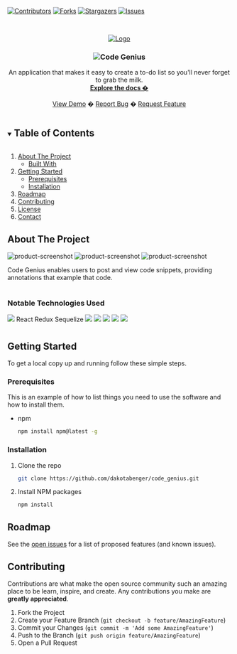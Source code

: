 <!--
*** Thanks for checking out the Best-README-Template. If you have a suggestion
*** that would make this better, please fork the repo and create a pull request
*** or simply open an issue with the tag "enhancement".
*** Thanks again! Now go create something AMAZING! :D
***
***
***
*** To avoid retyping too much info. Do a search and replace for the following:

-->



<!-- PROJECT SHIELDS -->
<!--
*** I'm using markdown "reference style" links for readability.
*** Reference links are enclosed in brackets [ ] instead of parentheses ( ).
*** See the bottom of this document for the declaration of the reference variables
*** for contributors-url, forks-url, etc. This is an optional, concise syntax you may use.
*** https://www.markdownguide.org/basic-syntax/#reference-style-links
-->
[![Contributors][contributors-shield]][contributors-url]
[![Forks][forks-shield]][forks-url]
[![Stargazers][stars-shield]][stars-url]
[![Issues][issues-shield]][issues-url]





<!-- PROJECT LOGO -->
<br />
<p align="center">
  <a href="https://github.com/dakotabenger/code_genius">
    <img src="./logo.png" alt="Logo" >
  </a>

  <h3 align="center"><img src="./favicon.ico">Code Genius</h3>

  <p align="center">
    An application that makes it easy to create a to-do list so you'll never forget to grab the milk.  
    <br />
    <a href="https://github.com/dakotabenger/code_genius"><strong>Explore the docs �</strong></a>
    <br />
    <br />
    <a href="https://codegenius.herokuapp.com">View Demo</a>
    �
    <a href="https://github.com/dakotabenger/code_genius/issues">Report Bug</a>
    �
    <a href="https://github.com/dakotabenger/code_genius/issues">Request Feature</a>
  </p>
</p>



<!-- TABLE OF CONTENTS -->
<details open="open">
  <summary><h2 style="display: inline-block">Table of Contents</h2></summary>
  <ol>
    <li>
      <a href="#about-the-project">About The Project</a>
      <ul>
        <li><a href="#built-with">Built With</a></li>
      </ul>
    </li>
    <li>
      <a href="#getting-started">Getting Started</a>
      <ul>
        <li><a href="#prerequisites">Prerequisites</a></li>
        <li><a href="#installation">Installation</a></li>
      </ul>
    </li>
    <li><a href="#roadmap">Roadmap</a></li>
    <li><a href="#contributing">Contributing</a></li>
    <li><a href="#license">License</a></li>
    <li><a href="#contact">Contact</a></li>
  </ol>
</details>



<!-- ABOUT THE PROJECT -->
## About The Project

![product-screenshot](./codegenius1.png)
![product-screenshot](./codegenius2.png)
![product-screenshot](./codegenius3.png)

Code Genius enables users to post and view code snippets, providing annotations that example that code. 
#
### Notable Technologies Used


<img src="https://img.shields.io/badge/JavaScript-323330?style=for-the-badge&logo=javascript&logoColor=F7DF1E">
React
Redux
Sequelize
<img src="https://img.shields.io/badge/CSS-239120?&style=for-the-badge&logo=css3&logoColor=white">
<img src='https://img.shields.io/badge/Node.js-43853D?style=for-the-badge&logo=node.js&logoColor=white'>
<img src='https://img.shields.io/badge/Express.js-404D59?style=for-the-badge'>
<img src='https://img.shields.io/badge/PostgreSQL-316192?style=for-the-badge&logo=postgresql&logoColor=white'>
<img src='https://img.shields.io/badge/Heroku-430098?style=for-the-badge&logo=heroku&logoColor=white'>

#  


<!--ReactSkipperEnd -->



<!-- GETTING STARTED -->
## Getting Started

To get a local copy up and running follow these simple steps.

### Prerequisites

This is an example of how to list things you need to use the software and how to install them.
* npm
  ```sh
  npm install npm@latest -g
  ```

### Installation

1. Clone the repo
   ```sh
   git clone https://github.com/dakotabenger/code_genius.git
   ```
2. Install NPM packages
   ```sh
   npm install
   ```



<!-- USAGE EXAMPLES -->
<!-- ## Usage -->

<!-- Use this space to show useful examples of how a project can be used. Additional screenshots, code examples and demos work well in this space. You may also link to more resources. -->




<!-- ROADMAP -->
## Roadmap

See the [open issues](https://github.com/dakotabenger/code_genius/issues) for a list of proposed features (and known issues).



<!-- CONTRIBUTING -->
## Contributing

Contributions are what make the open source community such an amazing place to be learn, inspire, and create. Any contributions you make are **greatly appreciated**.

1. Fork the Project
2. Create your Feature Branch (`git checkout -b feature/AmazingFeature`)
3. Commit your Changes (`git commit -m 'Add some AmazingFeature'`)
4. Push to the Branch (`git push origin feature/AmazingFeature`)
5. Open a Pull Request







<!-- MARKDOWN LINKS & IMAGES -->
<!-- https://www.markdownguide.org/basic-syntax/#reference-style-links -->
[contributors-shield]: https://img.shields.io/github/contributors/dakotabenger/code_genius.svg?style=for-the-badge
[contributors-url]: https://github.com/dakotabenger/code_genius/graphs/contributors
[forks-shield]: https://img.shields.io/github/forks/dakotabenger/code_genius.svg?style=for-the-badge
[forks-url]: https://github.com/dakotabenger/code_genius/network/members
[stars-shield]: https://img.shields.io/github/stars/dakotabenger/code_genius.svg?style=for-the-badge
[stars-url]: https://github.com/dakotabenger/code_genius/stargazers
[issues-shield]: https://img.shields.io/github/issues/dakotabenger/code_genius.svg?style=for-the-badge
[issues-url]: https://github.com/dakotabenger/code_genius/issues
[license-shield]: https://img.shields.io/github/license/dakotabenger/code_genius.svg?style=for-the-badge
[license-url]: https://github.com/dakotabenger/code_genius/blob/master/LICENSE.txt
[linkedin-shield]: https://img.shields.io/badge/-LinkedIn-black.svg?style=for-the-badge&logo=linkedin&colorB=555

